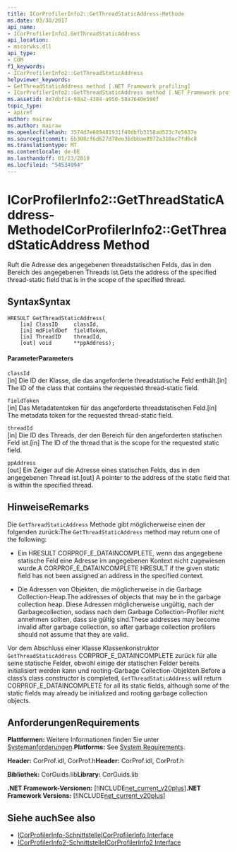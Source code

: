 ```yaml
---
title: ICorProfilerInfo2::GetThreadStaticAddress-Methode
ms.date: 03/30/2017
api_name:
- ICorProfilerInfo2.GetThreadStaticAddress
api_location:
- mscorwks.dll
api_type:
- COM
f1_keywords:
- ICorProfilerInfo2::GetThreadStaticAddress
helpviewer_keywords:
- GetThreadStaticAddress method [.NET Framework profiling]
- ICorProfilerInfo2::GetThreadStaticAddress method [.NET Framework profiling]
ms.assetid: 8e7dbf14-98a2-4384-a950-58a7640e59df
topic_type:
- apiref
author: mairaw
ms.author: mairaw
ms.openlocfilehash: 3574d7e889481931f40dbfb3158ad523c7e5637e
ms.sourcegitcommit: 6b308cf6d627d78ee36dbbae8972a310ac7fd6c8
ms.translationtype: MT
ms.contentlocale: de-DE
ms.lasthandoff: 01/23/2019
ms.locfileid: "54534994"
---
```

# <a name="icorprofilerinfo2getthreadstaticaddress-method"></a><span data-ttu-id="438ed-102">ICorProfilerInfo2::GetThreadStaticAddress-Methode</span><span class="sxs-lookup"><span data-stu-id="438ed-102">ICorProfilerInfo2::GetThreadStaticAddress Method</span></span>
<span data-ttu-id="438ed-103">Ruft die Adresse des angegebenen threadstatischen Felds, das in den Bereich des angegebenen Threads ist.</span><span class="sxs-lookup"><span data-stu-id="438ed-103">Gets the address of the specified thread-static field that is in the scope of the specified thread.</span></span>  
  
## <a name="syntax"></a><span data-ttu-id="438ed-104">Syntax</span><span class="sxs-lookup"><span data-stu-id="438ed-104">Syntax</span></span>  
  
```  
HRESULT GetThreadStaticAddress(  
    [in] ClassID     classId,  
    [in] mdFieldDef  fieldToken,  
    [in] ThreadID    threadId,  
    [out] void       **ppAddress);  
```  
  
#### <a name="parameters"></a><span data-ttu-id="438ed-105">Parameter</span><span class="sxs-lookup"><span data-stu-id="438ed-105">Parameters</span></span>  
 `classId`  
 <span data-ttu-id="438ed-106">[in] Die ID der Klasse, die das angeforderte threadstatische Feld enthält.</span><span class="sxs-lookup"><span data-stu-id="438ed-106">[in] The ID of the class that contains the requested thread-static field.</span></span>  
  
 `fieldToken`  
 <span data-ttu-id="438ed-107">[in] Das Metadatentoken für das angeforderte threadstatischen Feld.</span><span class="sxs-lookup"><span data-stu-id="438ed-107">[in] The metadata token for the requested thread-static field.</span></span>  
  
 `threadId`  
 <span data-ttu-id="438ed-108">[in] Die ID des Threads, der den Bereich für den angeforderten statischen Feld ist.</span><span class="sxs-lookup"><span data-stu-id="438ed-108">[in] The ID of the thread that is the scope for the requested static field.</span></span>  
  
 `ppAddress`  
 <span data-ttu-id="438ed-109">[out] Ein Zeiger auf die Adresse eines statischen Felds, das in den angegebenen Thread ist.</span><span class="sxs-lookup"><span data-stu-id="438ed-109">[out] A pointer to the address of the static field that is within the specified thread.</span></span>  
  
## <a name="remarks"></a><span data-ttu-id="438ed-110">Hinweise</span><span class="sxs-lookup"><span data-stu-id="438ed-110">Remarks</span></span>  
 <span data-ttu-id="438ed-111">Die `GetThreadStaticAddress` Methode gibt möglicherweise einen der folgenden zurück:</span><span class="sxs-lookup"><span data-stu-id="438ed-111">The `GetThreadStaticAddress` method may return one of the following:</span></span>  
  
-   <span data-ttu-id="438ed-112">Ein HRESULT CORPROF_E_DATAINCOMPLETE, wenn das angegebene statische Feld eine Adresse im angegebenen Kontext nicht zugewiesen wurde.</span><span class="sxs-lookup"><span data-stu-id="438ed-112">A CORPROF_E_DATAINCOMPLETE HRESULT if the given static field has not been assigned an address in the specified context.</span></span>  
  
-   <span data-ttu-id="438ed-113">Die Adressen von Objekten, die möglicherweise in die Garbage Collection-Heap.</span><span class="sxs-lookup"><span data-stu-id="438ed-113">The addresses of objects that may be in the garbage collection heap.</span></span> <span data-ttu-id="438ed-114">Diese Adressen möglicherweise ungültig, nach der Garbagecollection, sodass nach dem Garbage Collection-Profiler nicht annehmen sollten, dass sie gültig sind.</span><span class="sxs-lookup"><span data-stu-id="438ed-114">These addresses may become invalid after garbage collection, so after garbage collection profilers should not assume that they are valid.</span></span>  
  
 <span data-ttu-id="438ed-115">Vor dem Abschluss einer Klasse Klassenkonstruktor `GetThreadStaticAddress` CORPROF_E_DATAINCOMPLETE zurück für alle seine statische Felder, obwohl einige der statischen Felder bereits initialisiert werden kann und rooting-Garbage Collection-Objekten.</span><span class="sxs-lookup"><span data-stu-id="438ed-115">Before a class’s class constructor is completed, `GetThreadStaticAddress` will return CORPROF_E_DATAINCOMPLETE for all its static fields, although some of the static fields may already be initialized and rooting garbage collection objects.</span></span>  
  
## <a name="requirements"></a><span data-ttu-id="438ed-116">Anforderungen</span><span class="sxs-lookup"><span data-stu-id="438ed-116">Requirements</span></span>  
 <span data-ttu-id="438ed-117">**Plattformen:** Weitere Informationen finden Sie unter [Systemanforderungen](../../../../docs/framework/get-started/system-requirements.md).</span><span class="sxs-lookup"><span data-stu-id="438ed-117">**Platforms:** See [System Requirements](../../../../docs/framework/get-started/system-requirements.md).</span></span>  
  
 <span data-ttu-id="438ed-118">**Header:** CorProf.idl, CorProf.h</span><span class="sxs-lookup"><span data-stu-id="438ed-118">**Header:** CorProf.idl, CorProf.h</span></span>  
  
 <span data-ttu-id="438ed-119">**Bibliothek:** CorGuids.lib</span><span class="sxs-lookup"><span data-stu-id="438ed-119">**Library:** CorGuids.lib</span></span>  
  
 <span data-ttu-id="438ed-120">**.NET Framework-Versionen:** [!INCLUDE[net_current_v20plus](../../../../includes/net-current-v20plus-md.md)]</span><span class="sxs-lookup"><span data-stu-id="438ed-120">**.NET Framework Versions:** [!INCLUDE[net_current_v20plus](../../../../includes/net-current-v20plus-md.md)]</span></span>  
  
## <a name="see-also"></a><span data-ttu-id="438ed-121">Siehe auch</span><span class="sxs-lookup"><span data-stu-id="438ed-121">See also</span></span>
- [<span data-ttu-id="438ed-122">ICorProfilerInfo-Schnittstelle</span><span class="sxs-lookup"><span data-stu-id="438ed-122">ICorProfilerInfo Interface</span></span>](../../../../docs/framework/unmanaged-api/profiling/icorprofilerinfo-interface.md)
- [<span data-ttu-id="438ed-123">ICorProfilerInfo2-Schnittstelle</span><span class="sxs-lookup"><span data-stu-id="438ed-123">ICorProfilerInfo2 Interface</span></span>](../../../../docs/framework/unmanaged-api/profiling/icorprofilerinfo2-interface.md)
